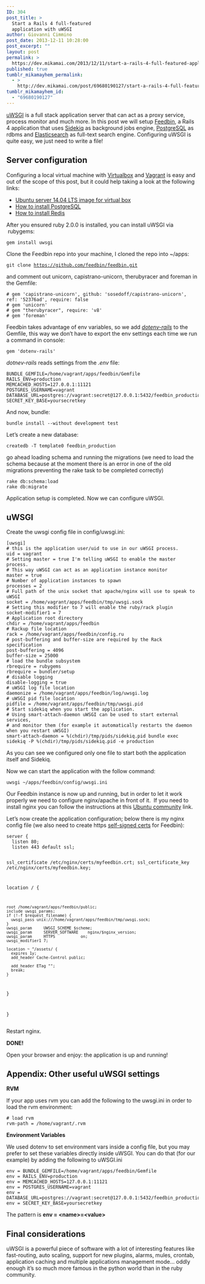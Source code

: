 ```yaml
---
ID: 304
post_title: >
  Start a Rails 4 full-featured
  application with uWSGI
author: Giovanni Cimmino
post_date: 2013-12-11 10:28:00
post_excerpt: ""
layout: post
permalink: >
  https://dev.mikamai.com/2013/12/11/start-a-rails-4-full-featured-application-with/
published: true
tumblr_mikamayhem_permalink:
  - >
    http://dev.mikamai.com/post/69680190127/start-a-rails-4-full-featured-application-with
tumblr_mikamayhem_id:
  - "69680190127"
---
```

<div><span><a href="http://projects.unbit.it/uwsgi/">uWSGI</a> is a full stack application server that can act as a proxy service, process monitor and much more. In this post we will setup </span><a href="https://github.com/feedbin/feedbin">Feedbin</a><span>, a Rails 4 application that uses </span><a href="http://sidekiq.org/">Sidekiq</a><span> as background jobs engine, </span><a href="http://www.postgresql.org/">PostgreSQL</a><span> as rdbms and </span><a href="http://www.elasticsearch.org/">Elasticsearch</a><span> as full-text search engine.</span> Configuring uWSGI is quite easy, we just need to write a file!</div>
<h2>Server configuration</h2>
<p>Configuring a local virtual machine with <a href="https://www.virtualbox.org/">Virtualbox</a> and <a href="http://www.vagrantup.com/">Vagrant</a> is easy and out of the scope of this post, but it could help taking a look at the following links:</p>
<ul><li><a href="http://cloud-images.ubuntu.com/vagrant/trusty/current/trusty-server-cloudimg-amd64-vagrant-disk1.box">Ubuntu server 14.04 LTS image for virtual box</a></li>
<li><a href="https://help.ubuntu.com/community/PostgreSQL">How to install PostgreSQL</a></li>
<li><a href="http://codecuriosity.com/blog/2013/10/29/install-redis-on-ubuntu/">How to install Redis</a></li>
</ul><p>After you ensured ruby 2.0.0 is installed, you can install uWSGI via  rubygems:</p>
<pre><code>gem install uwsgi
</code></pre>
<p>Clone the Feedbin repo into your machine, I cloned the repo into ~/apps:</p>
<pre><code>git clone <a href="https://github.com/feedbin/feedbin.git">https://github.com/feedbin/feedbin.git</a>
</code></pre>
<p>and comment out unicorn, capistrano-unicorn, therubyracer and foreman in the Gemfile:</p>
<pre><code># gem 'capistrano-unicorn', github: 'sosedoff/capistrano-unicorn', ref: '52376ad', require: false
# gem 'unicorn'
# gem "therubyracer", require: 'v8'
# gem 'foreman'
</code></pre>
<p>Feedbin takes advantage of env variables, so we add <em><a href="https://github.com/bkeepers/dotenv">dotenv-rails</a></em> to the Gemfile, this way we don&rsquo;t have to export the env settings each time we run a command in console:</p>
<pre><code>gem 'dotenv-rails'
</code></pre>
<p><em>dotnev-rails</em> reads settings from the <em>.env</em> file:</p>
<pre><code>BUNDLE_GEMFILE=/home/vagrant/apps/feedbin/Gemfile
RAILS_ENV=production
MEMCACHED_HOSTS=127.0.0.1:11121
POSTGRES_USERNAME=vagrant
DATABASE_URL=postgres://vagrant:secret@127.0.0.1:5432/feedbin_production
SECRET_KEY_BASE=yoursecretkey</code></pre>
<p>And now, bundle:</p>
<pre><code>bundle install --without development test
</code></pre>
<p>Let&rsquo;s create a new database:</p>
<pre><code>createdb -T template0 feedbin_production
</code></pre>
<p>go ahead loading schema and running the migrations (we need to load the schema because at the moment there is an error in one of the old migrations preventing the rake task to be completed correctly)</p>
<pre><code>rake db:schema:load
rake db:migrate
</code></pre>
<p>Application setup is completed. Now we can configure uWSGI.</p>

<h2>uWSGI</h2>
<p>Create the uwsgi config file in config/uwsgi.ini:</p>
<pre><code>[uwsgi]<br /># this is the application user/uid to use in our uWSGI process.
uid = vagrant<br /># Setting master = true I'm telling uWSGI to enable the master process.<br /># This way uWSGI can act as an application instance monitor
master = true<br /># Number of application instances to spawn
processes = 2<br /># Full path of the unix socket that apache/nginx will use to speak to uWSGI
socket = /home/vagrant/apps/feedbin/tmp/uwsgi.sock<br /># Setting this modifier to 7 will enable the ruby/rack plugin
socket-modifier1 = 7<br /># Application root directory
chdir = /home/vagrant/apps/feedbin<br /># Rackup file location
rack = /home/vagrant/apps/feedbin/config.ru<br /># post-buffering and buffer-size are required by the Rack specification
post-buffering = 4096<br /></code><code>buffer-size = 25000<br /># load the bundle subsystem<br /></code><code>rbrequire = rubygems<br />rbrequire = bundler/setup<br /># disable logging<br />disable-logging = true<br /># uWSGI log file location<br />daemonize = /home/vagrant/apps/feedbin/log/uwsgi.log<br /># uWSGI pid file location<br />pidfile = /home/vagrant/apps/feedbin/tmp/uwsgi.pid<br /># Start sidekiq when you start the application.<br /># Using smart-attach-daemon uWSGI can be used to start external services,<br /># and monitor them (for example it automatically restarts the daemon when you restart uWSGI)<br />smart-attach-daemon = %(chdir)/tmp/pids/sidekiq.pid bundle exec sidekiq -P %(chdir)/tmp/pids/sidekiq.pid -e production </code></pre>
<p>As you can see we configured only one file to start both the application itself and Sidekiq.</p>
<p>Now we can start the application with the follow command:</p>
<pre><code>uwsgi ~/apps/feedbin/config/uwsgi.ini
</code></pre>
<p>Our Feedbin instance is now up and running, but in order to let it work properly we need to configure nginx/apache in front of it.  If you need to install nginx you can follow the instructions at this <a href="https://help.ubuntu.com/community/Nginx">Ubuntu community</a> link.</p>
<p>Let&rsquo;s now create the application configuration; below there is my nginx config file (we also need to create https <a href="http://www.akadia.com/services/ssh_test_certificate.html">self-signed certs</a> for Feedbin):</p>
<pre><code>server {
  listen 80;
  listen 443 default ssl;

  ssl_certificate /etc/nginx/certs/myfeedbin.crt;
  ssl_certificate_key /etc/nginx/certs/myfeedbin.key;


  location / {

    root /home/vagrant/apps/feedbin/public;
    include uwsgi_params;
    if (!-f $request_filename) {
      uwsgi_pass unix:///home/vagrant/apps/feedbin/tmp/uwsgi.sock;
    }
    uwsgi_param     UWSGI_SCHEME $scheme;
    uwsgi_param     SERVER_SOFTWARE    nginx/$nginx_version;
    uwsgi_param     HTTPS           on;
    uwsgi_modifier1 7;

    location ~ ^/assets/ {
      expires 1y;
      add_header Cache-Control public;

      add_header ETag "";
      break;
    }
  }

}
</code></pre>
<p>Restart nginx.</p>
<p><strong>DONE!</strong></p>
<p>Open your browser and enjoy: the application is up and running!</p>

<h2>Appendix: Other useful uWSGI settings</h2>
<p><strong><span>RVM</span></strong></p>
<p><span>If your app uses rvm you can add the following to the uwsgi.ini in order to load the rvm environment:</span></p>
<pre><code># load rvm<br />rvm-path = /home/vagrant/.rvm </code></pre>

<p><strong>Environment Variables</strong></p>
<p>We used dotenv to set environment vars inside a config file, but you may prefer to set these variables directly inside uWSGI. You can do that (for our example) by adding the following to uWSGI.ini</p>
<pre><code>env = BUNDLE_GEMFILE=/home/vagrant/apps/feedbin/Gemfile<br />env = RAILS_ENV=production <br />env = MEMCACHED_HOSTS=127.0.0.1:11121 <br />env = POSTGRES_USERNAME=vagrant <br />env = DATABASE_URL=postgres://vagrant:secret@127.0.0.1:5432/feedbin_production <br />env = SECRET_KEY_BASE=yoursecretkey<br /></code></pre>
<p>The pattern is <strong>env = &lt;name&gt;=&lt;value&gt;</strong></p>

<h2>Final considerations</h2>
<p>uWSGI is a powerful piece of software with a lot of interesting features like fast-routing, auto scaling, support for new plugins, alarms, mules, crontab, application caching and multiple applications management mode&hellip; oddly enough it&rsquo;s so much more famous in the python world than in the ruby community.</p>